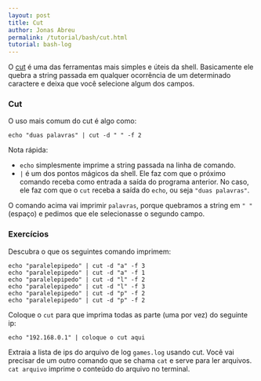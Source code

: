 ```yaml
---
layout: post
title: Cut
author: Jonas Abreu
permalink: /tutorial/bash/cut.html
tutorial: bash-log
---
```


O [cut][1] é uma das ferramentas mais simples e úteis da shell. Basicamente ele quebra a string passada em qualquer
ocorrência de um determinado caractere e deixa que você selecione algum dos campos.

### Cut

O uso mais comum do cut é algo como:

    echo "duas palavras" | cut -d " " -f 2

Nota rápida: 

* `echo` simplesmente imprime a string passada na linha de comando.
* `|` é um dos pontos mágicos da shell. Ele faz com que o próximo comando receba como entrada a saída do programa anterior. No caso, ele faz com que o `cut` receba a saída do `echo`, ou seja `"duas palavras"`.

O comando acima vai imprimir `palavras`, porque quebramos a string em `" "` (espaço) e pedimos que ele selecionasse 
o segundo campo.

### Exercícios

Descubra o que os seguintes comando imprimem:

    echo "paralelepipedo" | cut -d "a" -f 3
    echo "paralelepipedo" | cut -d "a" -f 1
    echo "paralelepipedo" | cut -d "l" -f 2
    echo "paralelepipedo" | cut -d "l" -f 3
    echo "paralelepipedo" | cut -d "p" -f 2
    echo "paralelepipedo" | cut -d "p" -f 2

Coloque o `cut` para que imprima todas as parte (uma por vez) do seguinte ip:

    echo "192.168.0.1" | coloque o cut aqui

Extraia a lista de ips do arquivo de log `games.log` usando cut. Você vai precisar de um outro comando que se chama `cat` e serve para ler arquivos. `cat arquivo` imprime o conteúdo do arquivo no terminal.

[1]: https://en.wikipedia.org/wiki/Cut_(Unix)

